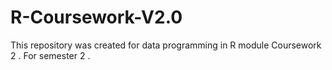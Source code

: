 # R-Coursework-V2.0
This repository was created for data programming in R module Coursework 2 . For semester 2 .
